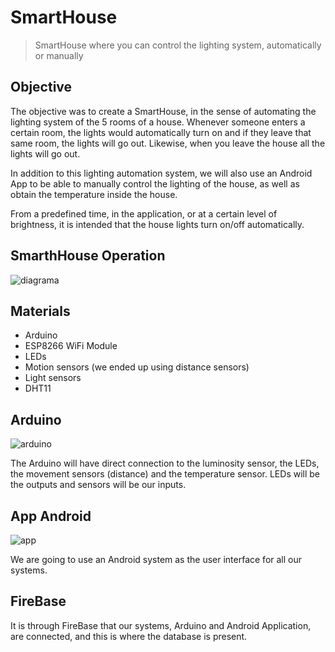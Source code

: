 # SmartHouse

> SmartHouse where you can control the lighting system, automatically or manually

## Objective
The objective was to create a SmartHouse, in the sense of automating the lighting system of the 5 rooms of a house. Whenever someone enters a certain room, the lights would automatically turn on and if they leave that same room, the lights will go out. Likewise, when you leave the house all the lights will go out.

In addition to this lighting automation system, we will also use an Android App to be able to manually control the lighting of the house, as well as obtain the temperature inside the house.

From a predefined time, in the application, or at a certain level of brightness, it is intended that the house lights turn on/off automatically.

## SmarthHouse Operation
![diagrama](https://user-images.githubusercontent.com/47954209/129787985-d28ee3b2-032f-4e1b-bc60-cf08a1cd3e80.png)

## Materials
* Arduino
* ESP8266 WiFi Module
* LEDs
* Motion sensors (we ended up using distance sensors)
* Light sensors
* DHT11

## Arduino

![arduino](https://user-images.githubusercontent.com/47954209/129788192-3cbb8f07-63f8-40d9-9f40-e19094e49a89.png)

The Arduino will have direct connection to the luminosity sensor, the LEDs, the movement sensors (distance) and the temperature sensor. LEDs will be the outputs and sensors will be our inputs.

## App Android

![app](https://user-images.githubusercontent.com/47954209/129788208-edfaf418-4d3f-47df-b330-1b0a61e9d75b.png)

We are going to use an Android system as the user interface for all our systems.

## FireBase
It is through FireBase that our systems, Arduino and Android Application, are connected, and this is where the database is present.
